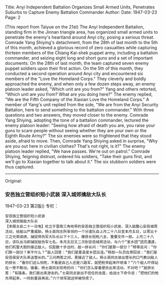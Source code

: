 Title: Anyi Independent Battalion Organizes Small Armed Units, Penetrates Suburbs to Capture Enemy Battalion Commander
Author:
Date: 1947-03-23
Page: 2

(This report from Taiyue on the 21st) The Anyi Independent Battalion, standing firm in the Jinnan triangle area, has organized small armed units to penetrate the enemy's heartland around Anyi city, posing a serious threat. Comrade Yang Shiying's detachment, from the 28th of last month to the 5th of this month, achieved a glorious record of zero casualties while capturing thirteen members of the Chiang Kai-shek puppet army, including a battalion commander, and seizing eight long and short guns and a set of important documents. On the 28th of last month, the team captured seven enemy puppet soldiers upon their first action. On the 5th of this month, they conducted a second operation around Anyi city and encountered six members of the "Love the Homeland Corps." They cleverly and boldly approached the enemy, and when only a few dozen steps away, an enemy platoon leader asked, "Which unit are you from?" Yang and others retorted, "Which unit are *you* from? What are you doing here?" The enemy replied, "We are the Fifth Company of the Xiaxian Love the Homeland Corps." A member of Yang's unit replied from the side, "We are from the Anyi Security Battalion, here to send something to the battalion commander." With three questions and two answers, they moved closer to the enemy. Comrade Yang Shiying, adopting the tone of a battalion commander, lectured the enemy platoon leader: "Seeing how afraid of death you are, you raise your guns to scare people without seeing whether they are your own or the Eighth Route Army?" The six enemies were so frightened that they stood aside, afraid to move. Then, Comrade Yang Shiying asked in surprise, "Why are you out here in civilian clothes? That's not right, is it?" The enemy platoon leader replied, "We have passes. We're out on patrol." Comrade Shiying, feigning distrust, ordered his soldiers, "Take their guns first, and we'll go to Xiaxian together to talk about it." The six stubborn soldiers were thus captured.



<hr /> 

Original: 


### 安邑独立营组织短小武装  深入城郊擒敌大队长

1947-03-23
第2版()
专栏：

    安邑独立营组织短小武装
    深入城郊擒敌大队长
    【本报太岳二十一日电】屹立于晋南三角地带的安邑独立营组织短小武装，深入敌腹心安邑城周活动，给敌以严重威胁。杨士英同志所率领的一个分遣队自上月二十八日至本月五日，以零比十三之光荣成绩，捕捉蒋伪军大队长以下十三人，缴获长短枪八支，重要文件一部。上月二十八日，该队出马即捕捉敌伪军七名，本月五日又二次到安邑城周活动，与六个“爱乡团”团员遭遇，他们机警大胆的接近敌人，仅距数十步远时，敌一排长问：“你们是那一部分？”杨等反问：“你们那一部分？来干什么？”敌人回答：“我们是夏县爱乡团五连。”杨部一队员在旁回说：“我们是安邑保安大队来送营长的。”三问两答之间，更接近了敌人。杨士英同志装出营长的口气教训敌人的排长：“看你们这么怕死，不看是自己人还是八路军，就把枪举起来吓唬谁？”六个敌人吓得站在一旁不敢动。接着，杨士英同志惊奇的问：“你们怎么穿着便衣出来活动，不对吧？”敌排长答：“有路条，我们是出来游击的。”士英同志装出不信任的态度，给战士下命令说：“把他们的枪先带起来，一同到夏县再说。”六个顽军就这样被俘虏了。
